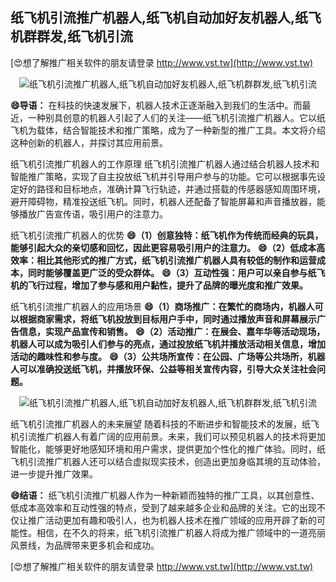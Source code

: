 ## **纸飞机引流推广机器人,纸飞机自动加好友机器人,纸飞机群群发,纸飞机引流**

[😍想了解推广相关软件的朋友请登录 http://www.vst.tw](http://www.vst.tw)

 <center><img src="https://vst.tw/MP4/tuiguang/png/5.png" alt="纸飞机引流推广机器人,纸飞机自动加好友机器人,纸飞机群群发,纸飞机引流"></center>

**😄导语：**
在科技的快速发展下，机器人技术正逐渐融入到我们的生活中。而最近，一种别具创意的机器人引起了人们的关注——纸飞机引流推广机器人。它以纸飞机为载体，结合智能技术和推广策略，成为了一种新型的推广工具。本文将介绍这种创新的机器人，并探讨其应用前景。

纸飞机引流推广机器人的工作原理
纸飞机引流推广机器人通过结合机器人技术和智能推广策略，实现了自主投放纸飞机并引导用户参与的功能。它可以根据事先设定好的路径和目标地点，准确计算飞行轨迹，并通过搭载的传感器感知周围环境，避开障碍物，精准投送纸飞机。同时，机器人还配备了智能屏幕和声音播放器，能够播放广告宣传语，吸引用户的注意力。

纸飞机引流推广机器人的优势
**😄（1）创意独特：纸飞机作为传统而经典的玩具，能够引起大众的亲切感和回忆，因此更容易吸引用户的注意力。**
**😄（2）低成本高效率：相比其他形式的推广方式，纸飞机引流推广机器人具有较低的制作和运营成本，同时能够覆盖更广泛的受众群体。**
**😄（3）互动性强：用户可以亲自参与纸飞机的飞行过程，增加了参与感和用户黏性，提升了品牌的曝光度和推广效果。**

纸飞机引流推广机器人的应用场景
**😄（1）商场推广：在繁忙的商场内，机器人可以根据商家需求，将纸飞机投放到目标用户手中，同时通过播放声音和屏幕展示广告信息，实现产品宣传和销售。**
**😄（2）活动推广：在展会、嘉年华等活动现场，机器人可以成为吸引人们参与的亮点，通过投放纸飞机并播放活动相关信息，增加活动的趣味性和参与度。**
**😄（3）公共场所宣传：在公园、广场等公共场所，机器人可以准确投送纸飞机，并播放环保、公益等相关宣传内容，引导大众关注社会问题。**

 <center><img src="https://vst.tw/MP4/tuiguang/png/3.png" alt="纸飞机引流推广机器人,纸飞机自动加好友机器人,纸飞机群群发,纸飞机引流"></center>

纸飞机引流推广机器人的未来展望
随着科技的不断进步和智能技术的发展，纸飞机引流推广机器人有着广阔的应用前景。未来，我们可以预见机器人的技术将更加智能化，能够更好地感知环境和用户需求，提供更加个性化的推广体验。同时，纸飞机引流推广机器人还可以结合虚拟现实技术，创造出更加身临其境的互动体验，进一步提升推广效果。

**😄结语：**
纸飞机引流推广机器人作为一种新颖而独特的推广工具，以其创意性、低成本高效率和互动性强的特点，受到了越来越多企业和品牌的关注。它的出现不仅让推广活动更加有趣和吸引人，也为机器人技术在推广领域的应用开辟了新的可能性。相信，在不久的将来，纸飞机引流推广机器人将成为推广领域中的一道亮丽风景线，为品牌带来更多机会和成功。

[😍想了解推广相关软件的朋友请登录 http://www.vst.tw](http://www.vst.tw)



